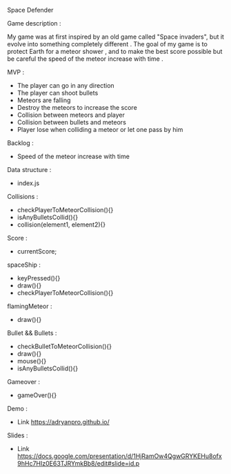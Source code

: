 Space Defender

Game description :

My game was at first inspired by an old game called "Space invaders", but it evolve into something completely different . 
The goal of my game is to protect Earth for a meteor shower , and to make the best score possible but be careful the speed of the meteor increase with time .

MVP : 

* The player can go in any direction
* The player can shoot bullets
* Meteors are falling
* Destroy the meteors to increase the score 
* Collision between meteors and player
* Collision between bullets and meteors
* Player lose when colliding a meteor or let one pass by him

Backlog :

* Speed of the meteor increase with time

Data structure :
* index.js

Collisions :

* checkPlayerToMeteorCollision(){}
* isAnyBulletsCollid(){}
* collision(element1, element2){}

Score :

* currentScore;

spaceShip :

* keyPressed(){}
* draw(){}
* checkPlayerToMeteorCollision(){}

flamingMeteor :

* draw(){}

Bullet && Bullets :

* checkBulletToMeteorCollision(){}
* draw(){}
* mouse(){}
* isAnyBulletsCollid(){}

Gameover :

* gameOver(){}

Demo :

* Link https://adryanpro.github.io/

Slides :

* Link https://docs.google.com/presentation/d/1HjRamOw4QgwGRYKEHu8ofx9hHc7HIz0E63TJRYmkBb8/edit#slide=id.p